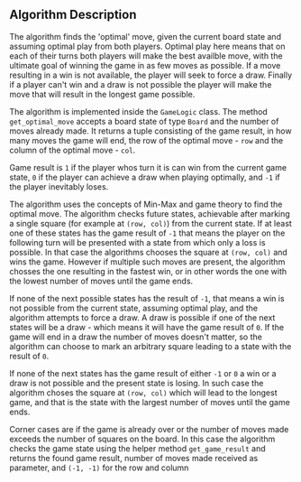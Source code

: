 ## Algorithm Description ##

The algorithm finds the 'optimal' move, given the current board state and assuming optimal play from both players.
Optimal play here means that on each of their turns both players will make the best availble move, with the ultimate
goal of winning the game in as few moves as possible. If a move resulting in a win is not available, the player will
seek to force a draw. Finally if a player can't win and a draw is not possible the player will make the move that will
result in the longest game possible.

The algorithm is implemented inside the `GameLogic` class. The method `get_optimal_move` accepts a board state of
type `Board` and the number of moves already made. It returns a tuple consisting of the game result, in how many moves
the game will end, the row of the optimal move - `row` and the column of the optimal move - `col`.

Game result is `1` if the player whos turn it is can win from the current game state, `0` if the player can achieve
a draw when playing optimally, and `-1` if the player inevitably loses.

The algorithm uses the concepts of Min-Max and game theory to find the optimal move. The algorithm checks future states,
achievable after marking a single square (for example at `(row, col)`) from the current state. If at least one of these
states has the game result of `-1` that means the player on the following turn will be presented with a state from which
only a loss is possible. In that case the algorithms chooses the square at `(row, col)` and wins the game.
However if multiple such moves are present, the algorithm chosses the one resulting in the fastest win, or in other
words the one with the lowest number of moves until the game ends.

If none of the next possible states has the result of `-1`, that means a win is not possible from the current state,
assuming optimal play, and the algorithm attempts to force a draw. A draw is possible if one of the next states will
be a draw - which means it will have the game result of `0`. If the game will end in a draw the number of moves doesn't
matter, so the algorithm can choose to mark an arbitrary square leading to a state with the result of `0`. 

If none of the next states has the game result of either `-1` or `0` a win or a draw is not possible and the present
state is losing. In such case the algorithm choses the square at `(row, col)` which will lead to the longest game, and that
is the state with the largest number of moves until the game ends.

Corner cases are if the game is already over or the number of moves made exceeds the number of squares on the board. In
this case the algorithm checks the game state using the helper method `get_game_result` and returns the found game result,
number of moves made received as parameter, and `(-1, -1)` for the row and column
